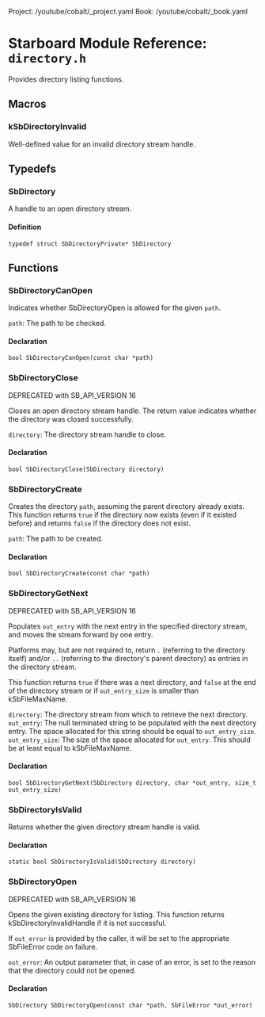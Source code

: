 Project: /youtube/cobalt/_project.yaml
Book: /youtube/cobalt/_book.yaml

# Starboard Module Reference: `directory.h`

Provides directory listing functions.

## Macros

### kSbDirectoryInvalid

Well-defined value for an invalid directory stream handle.

## Typedefs

### SbDirectory

A handle to an open directory stream.

#### Definition

```
typedef struct SbDirectoryPrivate* SbDirectory
```

## Functions

### SbDirectoryCanOpen

Indicates whether SbDirectoryOpen is allowed for the given `path`.

`path`: The path to be checked.

#### Declaration

```
bool SbDirectoryCanOpen(const char *path)
```

### SbDirectoryClose

DEPRECATED with SB_API_VERSION 16

Closes an open directory stream handle. The return value indicates whether the
directory was closed successfully.

`directory`: The directory stream handle to close.

#### Declaration

```
bool SbDirectoryClose(SbDirectory directory)
```

### SbDirectoryCreate

Creates the directory `path`, assuming the parent directory already exists. This
function returns `true` if the directory now exists (even if it existed before)
and returns `false` if the directory does not exist.

`path`: The path to be created.

#### Declaration

```
bool SbDirectoryCreate(const char *path)
```

### SbDirectoryGetNext

DEPRECATED with SB_API_VERSION 16

Populates `out_entry` with the next entry in the specified directory stream, and
moves the stream forward by one entry.

Platforms may, but are not required to, return `.` (referring to the directory
itself) and/or `..` (referring to the directory's parent directory) as entries
in the directory stream.

This function returns `true` if there was a next directory, and `false` at the
end of the directory stream or if `out_entry_size` is smaller than
kSbFileMaxName.

`directory`: The directory stream from which to retrieve the next directory.
`out_entry`: The null terminated string to be populated with the next directory
entry. The space allocated for this string should be equal to `out_entry_size`.
`out_entry_size`: The size of the space allocated for `out_entry`. This should
be at least equal to kSbFileMaxName.

#### Declaration

```
bool SbDirectoryGetNext(SbDirectory directory, char *out_entry, size_t out_entry_size)
```

### SbDirectoryIsValid

Returns whether the given directory stream handle is valid.

#### Declaration

```
static bool SbDirectoryIsValid(SbDirectory directory)
```

### SbDirectoryOpen

DEPRECATED with SB_API_VERSION 16

Opens the given existing directory for listing. This function returns
kSbDirectoryInvalidHandle if it is not successful.

If `out_error` is provided by the caller, it will be set to the appropriate
SbFileError code on failure.

`out_error`: An output parameter that, in case of an error, is set to the reason
that the directory could not be opened.

#### Declaration

```
SbDirectory SbDirectoryOpen(const char *path, SbFileError *out_error)
```
